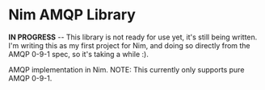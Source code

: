 # Nim AMQP Library
**IN PROGRESS** -- This library is not ready for use yet, it's still being written.  I'm writing this as my first project for Nim, and doing so directly from the AMQP 0-9-1 spec, so it's taking a while :).

AMQP implementation in Nim.  NOTE: This currently only supports pure AMQP 0-9-1.